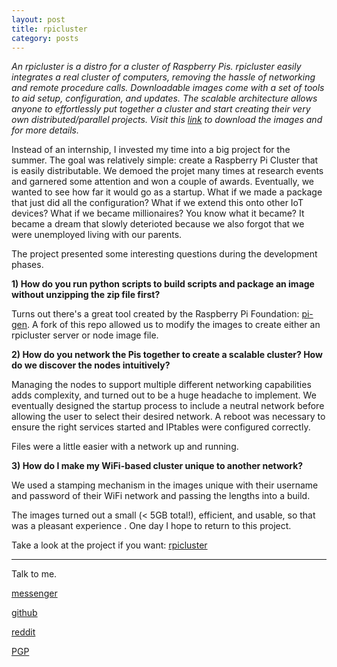 ```yaml
---
layout: post
title: rpicluster
category: posts
---
```

*An rpicluster is a distro for a cluster of Raspberry Pis. rpicluster easily integrates a real cluster of computers, removing the hassle of networking and remote procedure calls. Downloadable images come with a set of tools to aid setup, configuration, and updates. The scalable architecture allows anyone to effortlessly put together a cluster and start creating their very own distributed/parallel projects. Visit this [link](http://www.rpicluster.com) to download the images and for more details.*

Instead of an internship, I invested my time into a big project for the summer. The goal was relatively simple: create a Raspberry Pi Cluster that is easily distributable. We demoed the projet many times at research events and garnered some attention and won a couple of awards. Eventually, we wanted to see how far it would go as a startup. What if we made a package that just did all the configuration? What if we extend this onto other IoT devices? What if we became millionaires? You know what it became? It became a dream that slowly deterioted because we also forgot that we were unemployed living with our parents.

The project presented some interesting questions during the development phases.

**1) How do you run python scripts to build scripts and package an image without unzipping the zip file first?**

Turns out there's a great tool created by the Raspberry Pi Foundation: [pi-gen](https://github.com/RPi-Distro/pi-gen). A fork of this repo allowed us to modify the images to create either an rpicluster server or node image file.

**2) How do you network the Pis together to create a scalable cluster? How do we discover the nodes intuitively?**

Managing the nodes to support multiple different networking capabilities adds complexity, and turned out to be a huge headache to implement. We eventually designed the startup process to include a neutral network before allowing the user to select their desired network. A reboot was necessary to ensure the right services started and IPtables were configured correctly.

Files were a little easier with a network up and running.

**3) How do I make my WiFi-based cluster unique to another network?**

We used a stamping mechanism in the images unique with their username and password of their WiFi network and passing the lengths into a build.

The images turned out a small (< 5GB total!), efficient, and usable, so that was a pleasant experience . One day I hope to return to this project.

Take a look at the project if you want:
[rpicluster][rpicluster]

---

Talk to me.

[messenger][facebook]

[github][dqd]

[reddit][reddit]

[PGP][PGP]

[facebook]: https://www.m.me/dqdang1
[dqd]: http://github.com/dqdang
[reddit]: https://www.reddit.com/user/outsidefarmland/
[PGP]: https://raw.githubusercontent.com/dqdang/dqdang.github.io/master/derek-dang.asc
[rpicluster]: https://github.com/rpicluster/rpicluster-stretch
